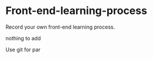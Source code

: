 # Front-end-learning-process
Record your own front-end learning process.

nothing to add

Use git for par

